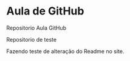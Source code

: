 # Aula de GitHub
 Repositorio Aula GitHub

Repositorio de teste

Fazendo teste de alteração do Readme no site.

